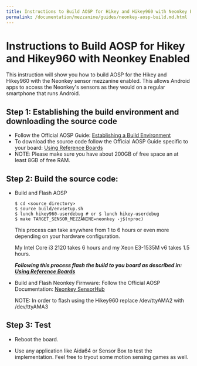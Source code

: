```yaml
---
title: Instructions to Build AOSP for Hikey and Hikey960 with Neonkey Enabled
permalink: /documentation/mezzanine/guides/neonkey-aosp-build.md.html
---
```


# Instructions to Build AOSP for Hikey and Hikey960 with Neonkey Enabled

This instruction will show you how to build AOSP for the Hikey and Hikey960 with
the Neonkey sensor mezzanine enabled. This allows Android apps to access the
Neonkey's sensors as they would on a regular smartphone that runs Android.

## Step 1: Establishing the build environment and downloading the source code

- Follow the Official AOSP Guide:
  [Establishing a Build Environment](https://source.android.com/source/initializing)
- To download the source code follow the Official AOSP Guide specific to your
  board: [Using Reference Boards](https://source.android.com/source/devices)
- NOTE: Please make sure you have about 200GB of free space an at least 8GB of
free RAM.

## Step 2: Build the source code:
 - Build and Flash AOSP
    ```shell
    $ cd <source directory>
    $ source build/envsetup.sh
    $ lunch hikey960-userdebug # or $ lunch hikey-userdebug
    $ make TARGET_SENSOR_MEZZANINE=neonkey -j$(nproc)
    ```
    This process can take anywhere from 1 to 6 hours or even more depending on
    your hardware configuration.

    My Intel Core i3 2120 takes 6 hours and my Xeon E3-1535M v6 takes 1.5 hours.

    ***Following this process flash the build to you board as described in: [Using Reference Boards](https://source.android.com/source/devices)***

- Build and Flash Neonkey Firmware: Follow the Official AOSP Documentation:
  [Neonkey SensorHub](https://source.android.com/source/devices#neonkey)

  NOTE: In order to flash using the Hikey960 replace /dev/ttyAMA2 with /dev/ttyAMA3

## Step 3: Test

  - Reboot the board.

  - Use any application like Aida64 or Sensor Box to test the implementation.
  Feel free to tryout some motion sensing games as well.
